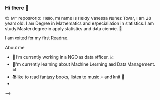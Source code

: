 ### Hi there 👋
😊
MY repositorio: 
Hello, mi name is Heidy Vanessa Nuñez Tovar, I am 28 years old. I am Degree in Mathematics and especialiation in statistics. I am study Master degree in apply statistics and data ciencie. 📝

I am exited for my first Readme.

About me

- 🔭 I’m currently working in a NGO as data officer. 📈
- 🌱I’m currently learning about Machine Learning and Data Management.  📊 
- 📚like to read fantasy books, listen to music 🎶 and knit 🧶 
- 
-->
